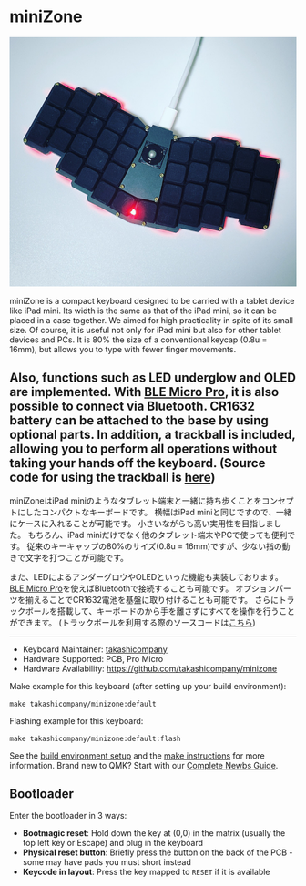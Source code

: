 # miniZone

![miniZone](https://github.com/takashicompany/minizone/blob/master/images/qmk.jpg?raw=true)

miniZone is a compact keyboard designed to be carried with a tablet device like iPad mini.
Its width is the same as that of the iPad mini, so it can be placed in a case together.
We aimed for high practicality in spite of its small size.
Of course, it is useful not only for iPad mini but also for other tablet devices and PCs.
It is 80% the size of a conventional keycap (0.8u = 16mm), but allows you to type with fewer finger movements.

Also, functions such as LED underglow and OLED are implemented.
With [BLE Micro Pro](https://shop.yushakobo.jp/products/ble-micro-pro?variant=37665571340449), it is also possible to connect via Bluetooth.
CR1632 battery can be attached to the base by using optional parts.
In addition, a trackball is included, allowing you to perform all operations without taking your hands off the keyboard.
(Source code for using the trackball is [here](https://github.com/takashicompany/qmk_firmware/tree/minizone/trackball/keyboards/takashicompany/minizone/keymaps/trackball))
---

miniZoneはiPad miniのようなタブレット端末と一緒に持ち歩くことをコンセプトにしたコンパクトなキーボードです。
横幅はiPad miniと同じですので、一緒にケースに入れることが可能です。
小さいながらも高い実用性を目指しました。
もちろん、iPad miniだけでなく他のタブレット端末やPCで使っても便利です。
従来のキーキャップの80%のサイズ(0.8u = 16mm)ですが、少ない指の動きで文字を打つことが可能です。

また、LEDによるアンダーグロウやOLEDといった機能も実装しております。
[BLE Micro Pro](https://shop.yushakobo.jp/products/ble-micro-pro?variant=37665571340449)を使えばBluetoothで接続することも可能です。
オプションパーツを揃えることでCR1632電池を基盤に取り付けることも可能です。
さらにトラックボールを搭載して、キーボードのから手を離さずにすべてを操作を行うことができます。
(トラックボールを利用する際のソースコードは[こちら](https://github.com/takashicompany/qmk_firmware/tree/minizone/trackball/keyboards/takashicompany/minizone/keymaps/trackball))

---

* Keyboard Maintainer: [takashicompany](https://github.com/takashicompany)
* Hardware Supported: PCB, Pro Micro
* Hardware Availability: https://github.com/takashicompany/minizone

Make example for this keyboard (after setting up your build environment):

    make takashicompany/minizone:default

Flashing example for this keyboard:

    make takashicompany/minizone:default:flash

See the [build environment setup](https://docs.qmk.fm/#/getting_started_build_tools) and the [make instructions](https://docs.qmk.fm/#/getting_started_make_guide) for more information. Brand new to QMK? Start with our [Complete Newbs Guide](https://docs.qmk.fm/#/newbs).

## Bootloader

Enter the bootloader in 3 ways:

* **Bootmagic reset**: Hold down the key at (0,0) in the matrix (usually the top left key or Escape) and plug in the keyboard
* **Physical reset button**: Briefly press the button on the back of the PCB - some may have pads you must short instead
* **Keycode in layout**: Press the key mapped to `RESET` if it is available
